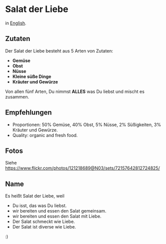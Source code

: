 # Salat der Liebe

in [English](Salad_of_Love.md).

## Zutaten

Der Salat der Liebe besteht aus 5 Arten von Zutaten:

* **Gemüse**
* **Obst**
* **Nüsse**
* **Kleine süße Dinge**
* **Kräuter und Gewürze**

Von allen fünf Arten, Du nimmst **ALLES** was Du liebst und mischt es zusammen.

## Empfehlungen

* Proportionen: 50% Gemüse, 40% Obst, 5% Nüsse, 2% Süßigkeiten, 3% Kräuter und Gewürze.
* Quality: organic and fresh food.

## Fotos

Siehe https://www.flickr.com/photos/121218689@N03/sets/72157642812724825/

## Name

Es heißt Salat der Liebe, weil

* Du isst, das was Du liebst.
* wir bereiten und essen den Salat gemeinsam.
* wir bereiten und essen den Salat mit Liebe.
* Der Salat schmeckt wie Liebe.
* Der Salat ist diverse wie Liebe.

:)
